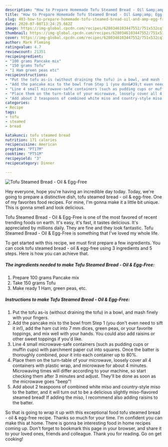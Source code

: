 ```yaml
---
description: "How to Prepare Homemade Tofu Steamed Bread - Oil &amp;amp; Egg-Free"
title: "How to Prepare Homemade Tofu Steamed Bread - Oil &amp;amp; Egg-Free"
slug: 403-how-to-prepare-homemade-tofu-steamed-bread-oil-and-amp-egg-free
date: 2020-07-08T13:24:25.662Z
image: https://img-global.cpcdn.com/recipes/6280346103447552/751x532cq70/tofu-steamed-bread-oil-egg-free-recipe-main-photo.jpg
thumbnail: https://img-global.cpcdn.com/recipes/6280346103447552/751x532cq70/tofu-steamed-bread-oil-egg-free-recipe-main-photo.jpg
cover: https://img-global.cpcdn.com/recipes/6280346103447552/751x532cq70/tofu-steamed-bread-oil-egg-free-recipe-main-photo.jpg
author: Mark Fleming
ratingvalue: 4.7
reviewcount: 21351
recipeingredient:
- "100 grams Pancake mix"
- "150 grams Tofu"
- "1 Ham green peas etc"
recipeinstructions:
- "Put the tofu as-is (without draining the tofu) in a bowl, and mash finely with your fingers."
- "Add the pancake mix to the bowl from Step 1 (you don&#39;t even need to sift it in!), add the ham cut into 7 mm dices, green peas, or your favorite toppings, and mix well with your hands. You could also add raisins or other sweet toppings if you&#39;d like."
- "Line 4 small microwave-safe containers (such as pudding cups or muffin cups) with parchment paper cut into squares. Once the batter is thoroughly combined, pour it into each container up to 80%."
- "Place them on the turn-table of your microwave, loosely cover all 4 containers with plastic wrap, and microwave for about 4 minutes. Microwaving times will differ according to your machine, so start checking them after 3 minutes and adjust. They&#39;ll be done as soon as the microwave goes &#34;beep&#34;!"
- "Add about 2 teaspoons of combined white miso and country-style miso to the batter, and it will turn out to be a delicious slightly miso-flavored steamed bread! If adding the miso, I recommend also adding raisins to the batter."
categories:
- Recipe
tags:
- tofu
- steamed
- bread

katakunci: tofu steamed bread 
nutrition: 171 calories
recipecuisine: American
preptime: "PT17M"
cooktime: "PT51M"
recipeyield: "3"
recipecategory: Dinner

---
```



![Tofu Steamed Bread - Oil &amp; Egg-Free](https://img-global.cpcdn.com/recipes/6280346103447552/751x532cq70/tofu-steamed-bread-oil-egg-free-recipe-main-photo.jpg)

Hey everyone, hope you're having an incredible day today. Today, we're going to prepare a distinctive dish, tofu steamed bread - oil &amp; egg-free. One of my favorites food recipes. For mine, I'm gonna make it a little bit unique. This is gonna smell and look delicious.



Tofu Steamed Bread - Oil &amp; Egg-Free is one of the most favored of recent trending foods on earth. It's easy, it's fast, it tastes delicious. It's appreciated by millions daily. They are fine and they look fantastic. Tofu Steamed Bread - Oil &amp; Egg-Free is something that I've loved my whole life.


To get started with this recipe, we must first prepare a few ingredients. You can cook tofu steamed bread - oil &amp; egg-free using 3 ingredients and 5 steps. Here is how you can achieve that.

<!--inarticleads1-->

##### The ingredients needed to make Tofu Steamed Bread - Oil &amp; Egg-Free:

1. Prepare 100 grams Pancake mix
1. Take 150 grams Tofu
1. Make ready 1 Ham, green peas, etc.




<!--inarticleads2-->

##### Instructions to make Tofu Steamed Bread - Oil &amp; Egg-Free:

1. Put the tofu as-is (without draining the tofu) in a bowl, and mash finely with your fingers.
1. Add the pancake mix to the bowl from Step 1 (you don&#39;t even need to sift it in!), add the ham cut into 7 mm dices, green peas, or your favorite toppings, and mix well with your hands. You could also add raisins or other sweet toppings if you&#39;d like.
1. Line 4 small microwave-safe containers (such as pudding cups or muffin cups) with parchment paper cut into squares. Once the batter is thoroughly combined, pour it into each container up to 80%.
1. Place them on the turn-table of your microwave, loosely cover all 4 containers with plastic wrap, and microwave for about 4 minutes. Microwaving times will differ according to your machine, so start checking them after 3 minutes and adjust. They&#39;ll be done as soon as the microwave goes &#34;beep&#34;!
1. Add about 2 teaspoons of combined white miso and country-style miso to the batter, and it will turn out to be a delicious slightly miso-flavored steamed bread! If adding the miso, I recommend also adding raisins to the batter.




So that is going to wrap it up with this exceptional food tofu steamed bread - oil &amp; egg-free recipe. Thanks so much for your time. I'm confident you can make this at home. There is gonna be interesting food in home recipes coming up. Don't forget to bookmark this page in your browser, and share it to your loved ones, friends and colleague. Thank you for reading. Go on get cooking!
